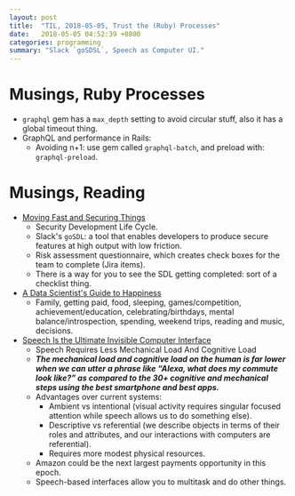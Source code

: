 ```yaml
---
layout: post
title:  "TIL, 2018-05-05, Trust the (Ruby) Processes"
date:   2018-05-05 04:52:39 +0800
categories: programming
summary: "Slack `goSDSL`, Speech as Computer UI."
---
```


# Musings, Ruby Processes

- `graphql` gem has a `max_depth` setting to avoid circular stuff, also it has a global timeout thing.
- GraphQL and performance in Rails:
  -  Avoiding n+1: use gem called `graphql-batch`, and preload with: `graphql-preload`.

# Musings, Reading

- [Moving Fast and Securing Things](https://slack.engineering/moving-fast-and-securing-things-540e6c5ae58a)
  - Security Development Life Cycle.
  - Slack's `goSDL`: a tool that enables developers to produce secure features at high output with low friction.
  - Risk assessment questionnaire, which creates check boxes for the team to complete (Jira items).
  - There is a way for you to see the SDL getting completed: sort of a checklist thing.
- [A Data Scientist's Guide to Happiness](https://medium.freecodecamp.org/a-data-scientists-guide-to-happiness-findings-from-the-happy-experiences-of-10-000-humans-fc02b5c8cbc1)
  - Family, getting paid, food, sleeping, games/competition, achievement/education, celebrating/birthdays, mental balance/introspection, spending, weekend trips, reading and music, decisions.
- [Speech Is the Ultimate Invisible Computer Interface](https://www.quora.com/Is-Amazon-Echo-and-or-Siri-and-other-voice-assistants-actually-useful-or-is-it-just-a-novelty-Are-usage-and-retention-of-these-products-growing/answer/Brian-Roemmele?srid=Pi3&share=531ff6d3)
  - Speech Requires Less Mechanical Load And Cognitive Load
  - ***The mechanical load and cognitive load on the human is far lower when we can utter a phrase like “Alexa, what does my commute look like?” as compared to the 30+ cognitive and mechanical steps using the best smartphone and best apps.***
  - Advantages over current systems:
    - Ambient vs intentional (visual activity requires singular focused attention while speech allows us to do something else).
    - Descriptive vs referential (we describe objects in terms of their roles and attributes, and our interactions with computers are referential).
    - Requires more modest physical resources.
  - Amazon could be the next largest payments opportunity in this epoch.
  - Speech-based interfaces allow you to multitask and do other things.
